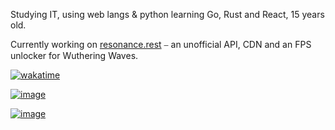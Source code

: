 Studying IT, using web langs & python learning Go, Rust and React, 15 years old.

Currently working on [resonance.rest](https://api.resonance.rest/) ⎯ an unofficial API, CDN and an FPS unlocker for Wuthering Waves.

[![wakatime](https://wakatime.com/badge/user/d91eae13-13e3-44a6-94f8-9d3719990e17.svg?style=for-the-badge)](https://wakatime.com/@d91eae13-13e3-44a6-94f8-9d3719990e17)

[![image](https://files.catbox.moe/xs25pc.png)](https://resonance.rest/)

[![image](https://files.catbox.moe/rzydvd.png)](https://t.me/wutheringwavesleaksnews)



